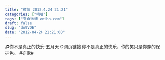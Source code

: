 ```yaml
---
title: "微博 2012.4.24 21:21"
categories: ["嘀咕"]
tags: ["来自微博 weibo.com"]
draft: false
slug: "do9VOE"
date: "2012-04-24 21:21:00"
---
```


<p>♫你不是真正的快乐-五月天 O网页链接 你不是真正的快乐，你的笑只是你穿的保护色。 #亦歌# ​​​​</p>

